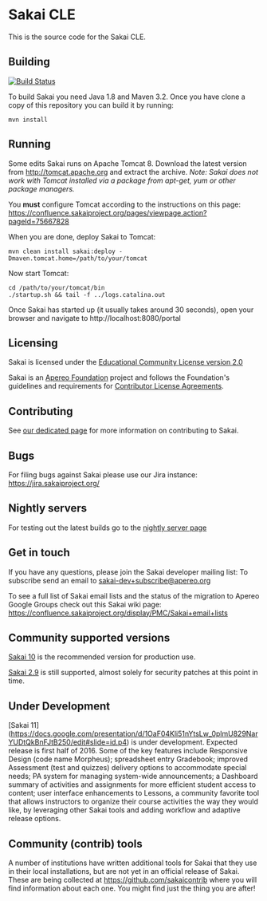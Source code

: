 # Sakai CLE

This is the source code for the Sakai CLE.

## Building

[![Build Status](https://travis-ci.org/sakaiproject/sakai.svg?branch=master)](https://travis-ci.org/sakaiproject/sakai)


To build Sakai you need Java 1.8 and Maven 3.2. Once you have clone a copy of this repository you can
build it by running:
```
mvn install
```

## Running
Some edits
Sakai runs on Apache Tomcat 8. Download the latest version from http://tomcat.apache.org and extract the archive.
*Note: Sakai does not work with Tomcat installed via a package from apt-get, yum or other package managers.*

You **must** configure Tomcat according to the instructions on this page:
https://confluence.sakaiproject.org/pages/viewpage.action?pageId=75667828

When you are done, deploy Sakai to Tomcat:
```
mvn clean install sakai:deploy -Dmaven.tomcat.home=/path/to/your/tomcat
```

Now start Tomcat:
```
cd /path/to/your/tomcat/bin
./startup.sh && tail -f ../logs.catalina.out
```

Once Sakai has started up (it usually takes around 30 seconds), open your browser and navigate to http://localhost:8080/portal

## Licensing

Sakai is licensed under the [Educational Community License version 2.0](http://opensource.org/licenses/ECL-2.0) 

Sakai is an [Apereo Foundation](http://www.apereo.org) project and follows the Foundation's guidelines and requirements for [Contributor License Agreements](https://www.apereo.org/licensing).

## Contributing

See [our dedicated page](CONTRIBUTING.md) for more information on contributing to Sakai.

## Bugs

For filing bugs against Sakai please use our Jira instance: https://jira.sakaiproject.org/

## Nightly servers 
For testing out the latest builds go to the [nightly server page](http://nightly2.sakaiproject.org)

## Get in touch
If you have any questions, please join the Sakai developer mailing list: To subscribe send an email to sakai-dev+subscribe@apereo.org

To see a full list of Sakai email lists and the status of the migration to Apereo Google Groups check out this Sakai wiki page:
https://confluence.sakaiproject.org/display/PMC/Sakai+email+lists

## Community supported versions
[Sakai 10](https://confluence.sakaiproject.org/display/DOC/Sakai+10+Release+Notes) is the recommended version for production use.

[Sakai 2.9](https://confluence.sakaiproject.org/display/DOC/Sakai+2.9+release+notes) is still supported, almost solely for security patches at this point in time.

## Under Development
[Sakai 11] (https://docs.google.com/presentation/d/1OaF04Kli51nYtsLw_0plmU829NarYUDtQkBnFJtB250/edit#slide=id.p4) is under development. Expected release is first half of 2016. Some of the key features include Responsive Design (code name Morpheus); spreadsheet entry Gradebook; improved Assessment (test and quizzes) delivery options to accommodate special needs; PA system for managing system-wide announcements; a Dashboard summary of activities and assignments for more efficient student access to content; user interface enhancements to Lessons, a community favorite tool that allows instructors to organize their course activities the way they would like, by leveraging other Sakai tools and adding workflow and adaptive release options.

## Community (contrib) tools
A number of institutions have written additional tools for Sakai that they use in their local installations, but are not yet in an official release of Sakai. These are being collected at https://github.com/sakaicontrib where you will find information about each one. You might find just the thing you are after!


